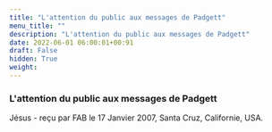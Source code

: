 ```yaml
---
title: "L'attention du public aux messages de Padgett"
menu_title: ""
description: "L'attention du public aux messages de Padgett"
date: 2022-06-01 06:00:01+00:91
draft: False
hidden: True
weight:
---
```

### L'attention du public aux messages de Padgett

Jésus - reçu par FAB le 17 Janvier 2007, Santa Cruz, Californie, USA.



